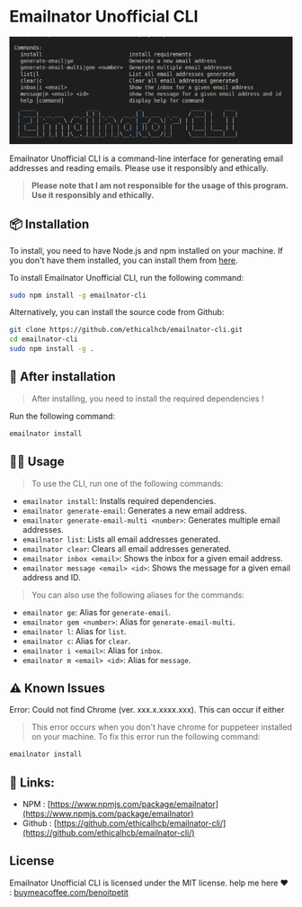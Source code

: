 # Emailnator Unofficial CLI

<p align="center">
    <img src="https://raw.githubusercontent.com/ethicalhcb/emailnator-cli/master/logo.png" alt="Logo" width="800">
</p>

Emailnator Unofficial CLI is a command-line interface for generating email addresses and reading emails. Please use it responsibly and ethically.

> **Please note that I am not responsible for the usage of this program. Use it responsibly and ethically.**

## 📦 Installation

To install, you need to have Node.js and npm installed on your machine. If you don't have them installed, you can install them from [here](https://nodejs.org/en/download/).

To install Emailnator Unofficial CLI, run the following command:

```bash
sudo npm install -g emailnator-cli
```

Alternatively, you can install the source code from Github:

```bash
git clone https://github.com/ethicalhcb/emailnator-cli.git
cd emailnator-cli
sudo npm install -g .
```

## 📢 After installation

> After installing, you need to install the required dependencies !

Run the following command:

```bash
emailnator install
```

## 👨‍💻 Usage

> To use the CLI, run one of the following commands:

- `emailnator install`: Installs required dependencies.
- `emailnator generate-email`: Generates a new email address.
- `emailnator generate-email-multi <number>`: Generates multiple email addresses.
- `emailnator list`: Lists all email addresses generated.
- `emailnator clear`: Clears all email addresses generated.
- `emailnator inbox <email>`: Shows the inbox for a given email address.
- `emailnator message <email> <id>`: Shows the message for a given email address and ID.

> You can also use the following aliases for the commands:

- `emailnator ge`: Alias for `generate-email`.
- `emailnator gem <number>`: Alias for `generate-email-multi`.
- `emailnator l`: Alias for `list`.
- `emailnator c`: Alias for `clear`.
- `emailnator i <email>`: Alias for `inbox`.
- `emailnator m <email> <id>`: Alias for `message`.

## ⚠️ Known Issues

Error: Could not find Chrome (ver. xxx.x.xxxx.xxx). This can occur if either

> This error occurs when you don't have chrome for puppeteer installed on your machine. To fix this error run the following command:

```bash
emailnator install
```

## 🔗 Links:

- NPM : [https://www.npmjs.com/package/emailnator](https://www.npmjs.com/package/emailnator)
- Github : [https://github.com/ethicalhcb/emailnator-cli/](https://github.com/ethicalhcb/emailnator-cli/)

## License

Emailnator Unofficial CLI is licensed under the MIT license.
help me here ❤️ : [buymeacoffee.com/benoitpetit](https://buymeacoffee.com/benoitpetit)
